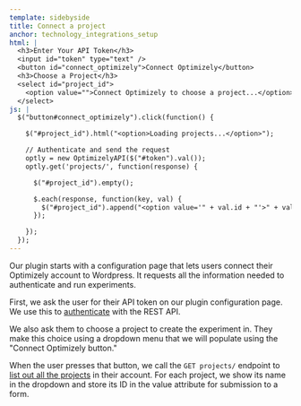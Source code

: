 ```yaml
---
template: sidebyside
title: Connect a project
anchor: technology_integrations_setup
html: |
  <h3>Enter Your API Token</h3>
  <input id="token" type="text" />
  <button id="connect_optimizely">Connect Optimizely</button>
  <h3>Choose a Project</h3>
  <select id="project_id">
    <option value="">Connect Optimizely to choose a project...</option>
  </select>
js: |
  $("button#connect_optimizely").click(function() {

    $("#project_id").html("<option>Loading projects...</option>");

    // Authenticate and send the request
    optly = new OptimizelyAPI($("#token").val());
    optly.get('projects/', function(response) {

      $("#project_id").empty();

      $.each(response, function(key, val) {
        $("#project_id").append("<option value='" + val.id + "'>" + val.project_name + "</option>");
      });

    });
  });
---
```


Our plugin starts with a configuration page that lets users connect their Optimizely account to Wordpress. It requests all the information needed to authenticate and run experiments.

First, we ask the user for their API token on our plugin configuration page. We use this to [authenticate]({{site.paths.rest}}#authentication) with the REST API.

We also ask them to choose a project to create the experiment in. They make this choice using a dropdown menu that we will populate using the "Connect Optimizely button."

When the user presses that button, we call the `GET projects/` endpoint to [list out all the projects]({{site.paths.rest}}#list-projects) in their account. For each project, we show its name in the dropdown and store its ID in the value attribute for submission to a form.
